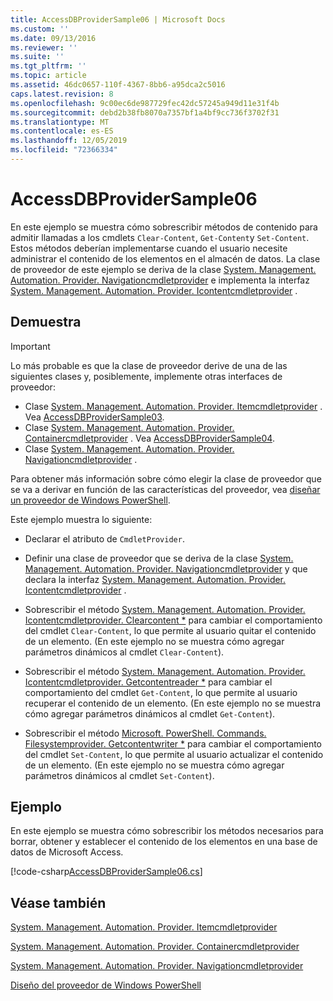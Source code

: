 ```yaml
---
title: AccessDBProviderSample06 | Microsoft Docs
ms.custom: ''
ms.date: 09/13/2016
ms.reviewer: ''
ms.suite: ''
ms.tgt_pltfrm: ''
ms.topic: article
ms.assetid: 46dc0657-110f-4367-8bb6-a95dca2c5016
caps.latest.revision: 8
ms.openlocfilehash: 9c00ec6de987729fec42dc57245a949d11e31f4b
ms.sourcegitcommit: debd2b38fb8070a7357bf1a4bf9cc736f3702f31
ms.translationtype: MT
ms.contentlocale: es-ES
ms.lasthandoff: 12/05/2019
ms.locfileid: "72366334"
---
```

# <a name="accessdbprovidersample06"></a>AccessDBProviderSample06

En este ejemplo se muestra cómo sobrescribir métodos de contenido para admitir llamadas a los cmdlets `Clear-Content`, `Get-Content`y `Set-Content`. Estos métodos deberían implementarse cuando el usuario necesite administrar el contenido de los elementos en el almacén de datos. La clase de proveedor de este ejemplo se deriva de la clase [System. Management. Automation. Provider. Navigationcmdletprovider](/dotnet/api/System.Management.Automation.Provider.NavigationCmdletProvider) e implementa la interfaz [System. Management. Automation. Provider. Icontentcmdletprovider](/dotnet/api/System.Management.Automation.Provider.IContentCmdletProvider) .

## <a name="demonstrates"></a>Demuestra

> [!IMPORTANT]
> Lo más probable es que la clase de proveedor derive de una de las siguientes clases y, posiblemente, implemente otras interfaces de proveedor:
>
> -   Clase [System. Management. Automation. Provider. Itemcmdletprovider](/dotnet/api/System.Management.Automation.Provider.ItemCmdletProvider) . Vea [AccessDBProviderSample03](./accessdbprovidersample03.md).
> -   Clase [System. Management. Automation. Provider. Containercmdletprovider](/dotnet/api/System.Management.Automation.Provider.ContainerCmdletProvider) . Vea [AccessDBProviderSample04](./accessdbprovidersample04.md).
> -   Clase [System. Management. Automation. Provider. Navigationcmdletprovider](/dotnet/api/System.Management.Automation.Provider.NavigationCmdletProvider) .
>
> Para obtener más información sobre cómo elegir la clase de proveedor que se va a derivar en función de las características del proveedor, vea [diseñar un proveedor de Windows PowerShell](./provider-types.md).

Este ejemplo muestra lo siguiente:

- Declarar el atributo de `CmdletProvider`.

- Definir una clase de proveedor que se deriva de la clase [System. Management. Automation. Provider. Navigationcmdletprovider](/dotnet/api/System.Management.Automation.Provider.NavigationCmdletProvider) y que declara la interfaz [System. Management. Automation. Provider. Icontentcmdletprovider](/dotnet/api/System.Management.Automation.Provider.IContentCmdletProvider) .

- Sobrescribir el método [System. Management. Automation. Provider. Icontentcmdletprovider. Clearcontent *](/dotnet/api/System.Management.Automation.Provider.IContentCmdletProvider.ClearContent) para cambiar el comportamiento del cmdlet `Clear-Content`, lo que permite al usuario quitar el contenido de un elemento. (En este ejemplo no se muestra cómo agregar parámetros dinámicos al cmdlet `Clear-Content`).

- Sobrescribir el método [System. Management. Automation. Provider. Icontentcmdletprovider. Getcontentreader *](/dotnet/api/System.Management.Automation.Provider.IContentCmdletProvider.GetContentReader) para cambiar el comportamiento del cmdlet `Get-Content`, lo que permite al usuario recuperar el contenido de un elemento. (En este ejemplo no se muestra cómo agregar parámetros dinámicos al cmdlet `Get-Content`).

- Sobrescribir el método [Microsoft. PowerShell. Commands. Filesystemprovider. Getcontentwriter *](/dotnet/api/Microsoft.PowerShell.Commands.FileSystemProvider.GetContentWriter) para cambiar el comportamiento del cmdlet `Set-Content`, lo que permite al usuario actualizar el contenido de un elemento. (En este ejemplo no se muestra cómo agregar parámetros dinámicos al cmdlet `Set-Content`).

## <a name="example"></a>Ejemplo

En este ejemplo se muestra cómo sobrescribir los métodos necesarios para borrar, obtener y establecer el contenido de los elementos en una base de datos de Microsoft Access.

[!code-csharp[AccessDBProviderSample06.cs](../../../../powershell-sdk-samples/SDK-2.0/csharp/AccessDBProviderSample06/AccessDBProviderSample06.cs#L11-L2399 "AccessDBProviderSample06.cs")]

## <a name="see-also"></a>Véase también

[System. Management. Automation. Provider. Itemcmdletprovider](/dotnet/api/System.Management.Automation.Provider.ItemCmdletProvider)

[System. Management. Automation. Provider. Containercmdletprovider](/dotnet/api/System.Management.Automation.Provider.ContainerCmdletProvider)

[System. Management. Automation. Provider. Navigationcmdletprovider](/dotnet/api/System.Management.Automation.Provider.NavigationCmdletProvider)

[Diseño del proveedor de Windows PowerShell](./provider-types.md)
